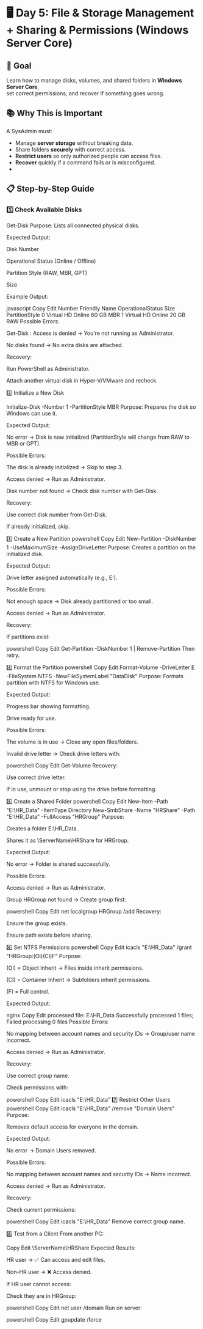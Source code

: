 # 🖥️ Day 5: File & Storage Management + Sharing & Permissions (Windows Server Core)

## 🎯 Goal
Learn how to manage disks, volumes, and shared folders in **Windows Server Core**,  
set correct permissions, and recover if something goes wrong.

## 📚 Why This is Important
A SysAdmin must:
- Manage **server storage** without breaking data.
- Share folders **securely** with correct access.
- **Restrict users** so only authorized people can access files.
- **Recover** quickly if a command fails or is misconfigured.
- 
## 📋 Step-by-Step Guide

### **1️⃣ Check Available Disks**

Get-Disk
Purpose: Lists all connected physical disks.

Expected Output:

Disk Number

Operational Status (Online / Offline)

Partition Style (RAW, MBR, GPT)

Size

Example Output:

javascript
Copy
Edit
Number Friendly Name   OperationalStatus Size     PartitionStyle
0      Virtual HD      Online            60 GB    MBR
1      Virtual HD      Online            20 GB    RAW
Possible Errors:

Get-Disk : Access is denied → You’re not running as Administrator.

No disks found → No extra disks are attached.

Recovery:

Run PowerShell as Administrator.

Attach another virtual disk in Hyper-V/VMware and recheck.

2️⃣ Initialize a New Disk

Initialize-Disk -Number 1 -PartitionStyle MBR
Purpose: Prepares the disk so Windows can use it.

Expected Output:

No error → Disk is now initialized (PartitionStyle will change from RAW to MBR or GPT).

Possible Errors:

The disk is already initialized → Skip to step 3.

Access denied → Run as Administrator.

Disk number not found → Check disk number with Get-Disk.

Recovery:

Use correct disk number from Get-Disk.

If already initialized, skip.

3️⃣ Create a New Partition
powershell
Copy
Edit
New-Partition -DiskNumber 1 -UseMaximumSize -AssignDriveLetter
Purpose: Creates a partition on the initialized disk.

Expected Output:

Drive letter assigned automatically (e.g., E:).

Possible Errors:

Not enough space → Disk already partitioned or too small.

Access denied → Run as Administrator.

Recovery:

If partitions exist:

powershell
Copy
Edit
Get-Partition -DiskNumber 1 | Remove-Partition
Then retry.

4️⃣ Format the Partition
powershell
Copy
Edit
Format-Volume -DriveLetter E -FileSystem NTFS -NewFileSystemLabel "DataDisk"
Purpose: Formats partition with NTFS for Windows use.

Expected Output:

Progress bar showing formatting.

Drive ready for use.

Possible Errors:

The volume is in use → Close any open files/folders.

Invalid drive letter → Check drive letters with:

powershell
Copy
Edit
Get-Volume
Recovery:

Use correct drive letter.

If in use, unmount or stop using the drive before formatting.

5️⃣ Create a Shared Folder
powershell
Copy
Edit
New-Item -Path "E:\HR_Data" -ItemType Directory
New-SmbShare -Name "HRShare" -Path "E:\HR_Data" -FullAccess "HRGroup"
Purpose:

Creates a folder E:\HR_Data.

Shares it as \\ServerName\HRShare for HRGroup.

Expected Output:

No error → Folder is shared successfully.

Possible Errors:

Access denied → Run as Administrator.

Group HRGroup not found → Create group first:

powershell
Copy
Edit
net localgroup HRGroup /add
Recovery:

Ensure the group exists.

Ensure path exists before sharing.

6️⃣ Set NTFS Permissions
powershell
Copy
Edit
icacls "E:\HR_Data" /grant "HRGroup:(OI)(CI)F"
Purpose:

(OI) = Object Inherit → Files inside inherit permissions.

(CI) = Container Inherit → Subfolders inherit permissions.

(F) = Full control.

Expected Output:

nginx
Copy
Edit
processed file: E:\HR_Data
Successfully processed 1 files; Failed processing 0 files
Possible Errors:

No mapping between account names and security IDs → Group/user name incorrect.

Access denied → Run as Administrator.

Recovery:

Use correct group name.

Check permissions with:

powershell
Copy
Edit
icacls "E:\HR_Data"
7️⃣ Restrict Other Users
powershell
Copy
Edit
icacls "E:\HR_Data" /remove "Domain Users"
Purpose:

Removes default access for everyone in the domain.

Expected Output:

No error → Domain Users removed.

Possible Errors:

No mapping between account names and security IDs → Name incorrect.

Access denied → Run as Administrator.

Recovery:

Check current permissions:

powershell
Copy
Edit
icacls "E:\HR_Data"
Remove correct group name.

8️⃣ Test from a Client
From another PC:

Copy
Edit
\\ServerName\HRShare
Expected Results:

HR user → ✅ Can access and edit files.

Non-HR user → ❌ Access denied.

If HR user cannot access:

Check they are in HRGroup:

powershell
Copy
Edit
net user <username> /domain
Run on server:

powershell
Copy
Edit
gpupdate /force
